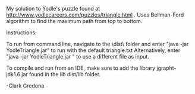 My solution to Yodle's puzzle found at http://www.yodlecareers.com/puzzles/triangle.html . 
Uses Bellman-Ford algorithm to find the maximum path from top to bottom.

Instructions:

To run from command line, navigate to the \dist\ folder and enter "java -jar YodleTriangle.jar" to run with the default triangle.txt
Alternatively, enter "java -jar YodleTriangle.jar <fileName>" to use a different file as input.

To compile and run from an IDE, make sure to add the library jgrapht-jdk1.6.jar found in the lib dist/lib folder.

-Clark Gredona
